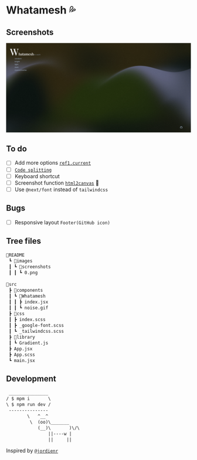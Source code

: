 # Whatamesh 💦

## Screenshots

![](./README/images/screenshots/0.png)

## To do

- [ ] Add more options [`ref1.current`](src/components/Whatamesh.jsx#L26)
- [ ] [`Code splitting`](https://reactjs.org/docs/code-splitting.html)
- [ ] Keyboard shortcut
- [ ] Screenshot function [`html2canvas`](https://html2canvas.hertzen.com/) 🤡
- [ ] Use `@next/font` instead of `tailwindcss`

## Bugs

- [ ] Responsive layout `Footer(GitHub icon)`

## Tree files

```text
📂README
 ┗ 📂images
 ┃ ┗ 📂screenshots
 ┃ ┃ ┗ 0.png

📂src
 ┣ 📂components
 ┃ ┗ 📂Whatamesh
 ┃ ┃ ┣ index.jsx
 ┃ ┃ ┗ noise.gif
 ┣ 📂css
 ┃ ┣ index.scss
 ┃ ┣ _google-font.scss
 ┃ ┗ _tailwindcss.scss
 ┣ 📂library
 ┃ ┗ Gradient.js
 ┣ App.jsx
 ┣ App.scss
 ┗ main.jsx
```

## Development

```text
 _______________
/ $ mpm i       \
\ $ npm run dev /
 ---------------
        \   ^__^
         \  (oo)\_______
            (__)\       )\/\
                ||----w |
                ||     ||
```

Inspired by [`@jordienr`](https://github.com/jordienr/whatamesh)

